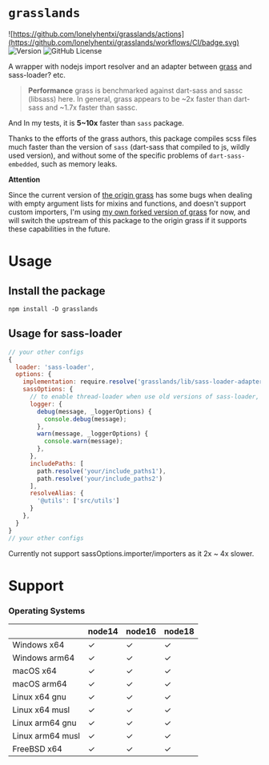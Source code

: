# `grasslands`

![https://github.com/lonelyhentxi/grasslands/actions](https://github.com/lonelyhentxi/grasslands/workflows/CI/badge.svg) ![Version](https://img.shields.io/npm/v/grasslands) ![GitHub License](https://img.shields.io/github/license/lonelyhentxi/grasslands)

A wrapper with nodejs import resolver and an adapter between [grass](https://github.com/connorskees/grass) and sass-loader? etc.

> **Performance**
> grass is benchmarked against dart-sass and sassc (libsass) here. In general, grass appears to be ~2x faster than dart-sass and ~1.7x faster than sassc.

And In my tests, it is **5~10x** faster than `sass` package.

Thanks to the efforts of the grass authors, this package compiles scss files much faster than the version of `sass` (dart-sass that compiled to js, wildly used version), and without some of the specific problems of `dart-sass-embedded`, such as memory leaks.

**Attention**

Since the current version of [the origin grass](https://github.com/connorskees/grass) has some bugs when dealing with empty argument lists for mixins and functions, and doesn't support custom importers, I'm using [my own forked version of grass](https://github.com/lonelyhentxi/grass) for now, and will switch the upstream of this package to the origin grass if it supports these capabilities in the future.

# Usage

## Install the package

```shell
npm install -D grasslands
```

## Usage for sass-loader

```js
// your other configs
{
  loader: 'sass-loader',
  options: {
    implementation: require.resolve('grasslands/lib/sass-loader-adapter'),
    sassOptions: {
      // to enable thread-loader when use old versions of sass-loader, pass a logger
      logger: {
        debug(message, _loggerOptions) {
          console.debug(message);
        },
        warn(message, _loggerOptions) {
          console.warn(message);
        },
      },
      includePaths: [
        path.resolve('your/include_paths1'),
        path.resolve('your/include_paths2')
      ],
      resolveAlias: {
        '@utils': ['src/utils']
      }
    },
  }
}
// your other configs
```

Currently not support sassOptions.importer/importers as it 2x ~ 4x slower.

# Support

### Operating Systems

|                  | node14 | node16 | node18 |
| ---------------- | ------ | ------ | ------ |
| Windows x64      | ✓      | ✓      | ✓      |
| Windows arm64    | ✓      | ✓      | ✓      |
| macOS x64        | ✓      | ✓      | ✓      |
| macOS arm64      | ✓      | ✓      | ✓      |
| Linux x64 gnu    | ✓      | ✓      | ✓      |
| Linux x64 musl   | ✓      | ✓      | ✓      |
| Linux arm64 gnu  | ✓      | ✓      | ✓      |
| Linux arm64 musl | ✓      | ✓      | ✓      |
| FreeBSD x64      | ✓      | ✓      | ✓      |
